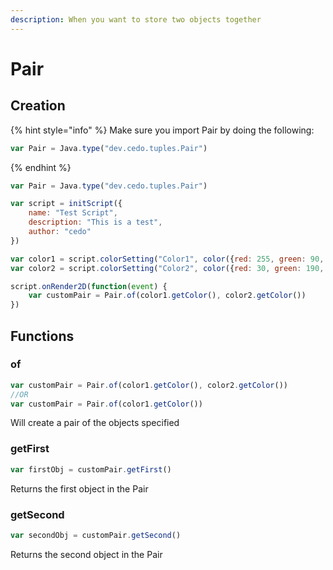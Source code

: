 ```yaml
---
description: When you want to store two objects together
---
```


# Pair

## Creation

{% hint style="info" %}
Make sure you import Pair by doing the following:

```javascript
var Pair = Java.type("dev.cedo.tuples.Pair")
```
{% endhint %}

```javascript
var Pair = Java.type("dev.cedo.tuples.Pair")

var script = initScript({
    name: "Test Script",
    description: "This is a test",
    author: "cedo"
})

var color1 = script.colorSetting("Color1", color({red: 255, green: 90, blue: 0}))
var color2 = script.colorSetting("Color2", color({red: 30, green: 190, blue: 90}))

script.onRender2D(function(event) {
    var customPair = Pair.of(color1.getColor(), color2.getColor())
})
```

## Functions

### of

```javascript
var customPair = Pair.of(color1.getColor(), color2.getColor())
//OR
var customPair = Pair.of(color1.getColor())
```

Will create a pair of the objects specified

### getFirst

```javascript
var firstObj = customPair.getFirst()
```

Returns the first object in the Pair

### getSecond

```javascript
var secondObj = customPair.getSecond()
```

Returns the second object in the Pair
